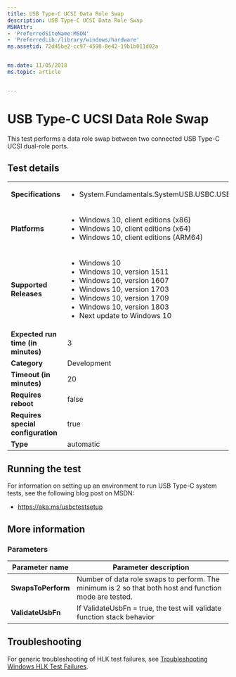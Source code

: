 ```yaml
---
title: USB Type-C UCSI Data Role Swap
description: USB Type-C UCSI Data Role Swap
MSHAttr:
- 'PreferredSiteName:MSDN'
- 'PreferredLib:/library/windows/hardware'
ms.assetid: 72d45be2-cc97-4598-8e42-19b1b011d02a


ms.date: 11/05/2018
ms.topic: article


---
```


# <span id="p_hlk_test.78235e16-41d4-42a5-884a-f9dd08ed34c1"></span>USB Type-C UCSI Data Role Swap


This test performs a data role swap between two connected USB Type-C UCSI dual-role ports.

## Test details

|||
|---|---|
| **Specifications**  | <ul><li>System.Fundamentals.SystemUSB.USBC.USBTypeCUCSI.USBTypeCUCSI</li></ul> |  
| **Platforms**   | <ul><li>Windows 10, client editions (x86)</li><li>Windows 10, client editions (x64)</li><li>Windows 10, client editions (ARM64)</li></ul> |
| **Supported Releases** | <ul><li>Windows 10</li><li>Windows 10, version 1511</li><li>Windows 10, version 1607</li><li>Windows 10, version 1703</li><li>Windows 10, version 1709</li><li>Windows 10, version 1803</li><li>Next update to Windows 10</li></ul> |
|**Expected run time (in minutes)**| 3 |
|**Category**| Development |
|**Timeout (in minutes)**| 20 |
|**Requires reboot**| false |
|**Requires special configuration**| true |
|**Type**| automatic |



## <span id="Running_the_test"></span><span id="running_the_test"></span><span id="RUNNING_THE_TEST"></span>Running the test


For information on setting up an environment to run USB Type-C system tests, see the following blog post on MSDN:

-   <https://aka.ms/usbctestsetup>

## <span id="More_information"></span><span id="more_information"></span><span id="MORE_INFORMATION"></span>More information


### <span id="Parameters"></span><span id="parameters"></span><span id="PARAMETERS"></span>Parameters

| Parameter name     | Parameter description                                                                                  |
|--------------------|--------------------------------------------------------------------------------------------------------|
| **SwapsToPerform** | Number of data role swaps to perform. The minimum is 2 so that both host and function mode are tested. |
| **ValidateUsbFn**  | If ValidateUsbFn = true, the test will validate function stack behavior                                |



## <span id="Troubleshooting"></span><span id="troubleshooting"></span><span id="TROUBLESHOOTING"></span>Troubleshooting


For generic troubleshooting of HLK test failures, see [Troubleshooting Windows HLK Test Failures](../user/troubleshooting-windows-hlk-test-failures.md).










